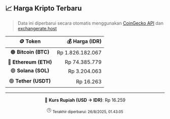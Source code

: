

<!-- HARGA_KRIPTO -->
## 📈 Harga Kripto Terbaru

> Data ini diperbarui secara otomatis menggunakan [CoinGecko API](https://www.coingecko.com/) dan [exchangerate.host](https://exchangerate.host/)

<div align="center">

| 🪙 Token | 💰 Harga (IDR) |
|:------:|---------------:|
| 🟠 **Bitcoin (BTC)**   | Rp 1.826.182.067 |
| 🔵 **Ethereum (ETH)**  | Rp 74.385.779 |
| 🟣 **Solana (SOL)**    | Rp 3.204.063 |
| 🟢 **Tether (USDT)**   | Rp 16.263 |

---

💱 **Kurs Rupiah (USD → IDR)**: Rp 16.259

🕒 <sub>Terakhir diperbarui: 26/8/2025, 01.43.05</sub>

</div>
<!-- /HARGA_KRIPTO -->